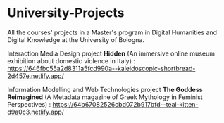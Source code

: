 # University-Projects
All the courses' projects in a Master's program in Digital Humanities and Digital Knowledge at the University of Bologna.

Interaction Media Design project **Hidden** (An immersive online museum exhibition about domestic violence in Italy) : 
https://646fbc55a2d8311a5fcd990a--kaleidoscopic-shortbread-2d457e.netlify.app/

Information Modelling and Web Technologies project **The Goddess Reimagined** (A Metadata magazine of Greek Mythology in Feminist Perspectives)  :
https://64b67082526cbd072b917bfd--teal-kitten-d9a0c3.netlify.app/
